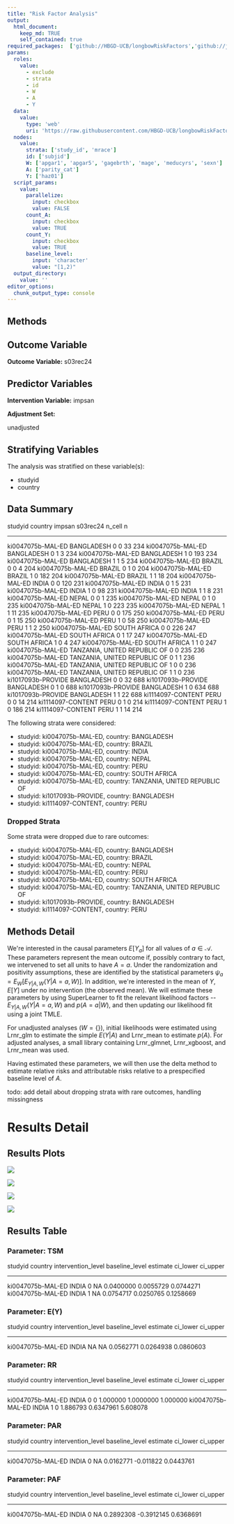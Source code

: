 ```yaml
---
title: "Risk Factor Analysis"
output: 
  html_document:
    keep_md: TRUE
    self_contained: true
required_packages:  ['github://HBGD-UCB/longbowRiskFactors','github://jeremyrcoyle/skimr@vector_types', 'github://tlverse/delayed']
params:
  roles:
    value:
      - exclude
      - strata
      - id
      - W
      - A
      - Y
  data: 
    value: 
      type: 'web'
      uri: 'https://raw.githubusercontent.com/HBGD-UCB/longbowRiskFactors/master/inst/sample_data/birthwt_data.rdata'
  nodes:
    value:
      strata: ['study_id', 'mrace']
      id: ['subjid']
      W: ['apgar1', 'apgar5', 'gagebrth', 'mage', 'meducyrs', 'sexn']
      A: ['parity_cat']
      Y: ['haz01']
  script_params:
    value:
      parallelize:
        input: checkbox
        value: FALSE
      count_A:
        input: checkbox
        value: TRUE
      count_Y:
        input: checkbox
        value: TRUE        
      baseline_level:
        input: 'character'
        value: "[1,2)"
  output_directory:
    value: ''
editor_options: 
  chunk_output_type: console
---
```








## Methods
## Outcome Variable

**Outcome Variable:** s03rec24

## Predictor Variables

**Intervention Variable:** impsan

**Adjustment Set:**

unadjusted

## Stratifying Variables

The analysis was stratified on these variable(s):

* studyid
* country

## Data Summary

studyid              country                        impsan    s03rec24   n_cell     n
-------------------  -----------------------------  -------  ---------  -------  ----
ki0047075b-MAL-ED    BANGLADESH                     0                0       33   234
ki0047075b-MAL-ED    BANGLADESH                     0                1        3   234
ki0047075b-MAL-ED    BANGLADESH                     1                0      193   234
ki0047075b-MAL-ED    BANGLADESH                     1                1        5   234
ki0047075b-MAL-ED    BRAZIL                         0                0        4   204
ki0047075b-MAL-ED    BRAZIL                         0                1        0   204
ki0047075b-MAL-ED    BRAZIL                         1                0      182   204
ki0047075b-MAL-ED    BRAZIL                         1                1       18   204
ki0047075b-MAL-ED    INDIA                          0                0      120   231
ki0047075b-MAL-ED    INDIA                          0                1        5   231
ki0047075b-MAL-ED    INDIA                          1                0       98   231
ki0047075b-MAL-ED    INDIA                          1                1        8   231
ki0047075b-MAL-ED    NEPAL                          0                0        1   235
ki0047075b-MAL-ED    NEPAL                          0                1        0   235
ki0047075b-MAL-ED    NEPAL                          1                0      223   235
ki0047075b-MAL-ED    NEPAL                          1                1       11   235
ki0047075b-MAL-ED    PERU                           0                0      175   250
ki0047075b-MAL-ED    PERU                           0                1       15   250
ki0047075b-MAL-ED    PERU                           1                0       58   250
ki0047075b-MAL-ED    PERU                           1                1        2   250
ki0047075b-MAL-ED    SOUTH AFRICA                   0                0      226   247
ki0047075b-MAL-ED    SOUTH AFRICA                   0                1       17   247
ki0047075b-MAL-ED    SOUTH AFRICA                   1                0        4   247
ki0047075b-MAL-ED    SOUTH AFRICA                   1                1        0   247
ki0047075b-MAL-ED    TANZANIA, UNITED REPUBLIC OF   0                0      235   236
ki0047075b-MAL-ED    TANZANIA, UNITED REPUBLIC OF   0                1        1   236
ki0047075b-MAL-ED    TANZANIA, UNITED REPUBLIC OF   1                0        0   236
ki0047075b-MAL-ED    TANZANIA, UNITED REPUBLIC OF   1                1        0   236
ki1017093b-PROVIDE   BANGLADESH                     0                0       32   688
ki1017093b-PROVIDE   BANGLADESH                     0                1        0   688
ki1017093b-PROVIDE   BANGLADESH                     1                0      634   688
ki1017093b-PROVIDE   BANGLADESH                     1                1       22   688
ki1114097-CONTENT    PERU                           0                0       14   214
ki1114097-CONTENT    PERU                           0                1        0   214
ki1114097-CONTENT    PERU                           1                0      186   214
ki1114097-CONTENT    PERU                           1                1       14   214


The following strata were considered:

* studyid: ki0047075b-MAL-ED, country: BANGLADESH
* studyid: ki0047075b-MAL-ED, country: BRAZIL
* studyid: ki0047075b-MAL-ED, country: INDIA
* studyid: ki0047075b-MAL-ED, country: NEPAL
* studyid: ki0047075b-MAL-ED, country: PERU
* studyid: ki0047075b-MAL-ED, country: SOUTH AFRICA
* studyid: ki0047075b-MAL-ED, country: TANZANIA, UNITED REPUBLIC OF
* studyid: ki1017093b-PROVIDE, country: BANGLADESH
* studyid: ki1114097-CONTENT, country: PERU

### Dropped Strata

Some strata were dropped due to rare outcomes:

* studyid: ki0047075b-MAL-ED, country: BANGLADESH
* studyid: ki0047075b-MAL-ED, country: BRAZIL
* studyid: ki0047075b-MAL-ED, country: NEPAL
* studyid: ki0047075b-MAL-ED, country: PERU
* studyid: ki0047075b-MAL-ED, country: SOUTH AFRICA
* studyid: ki0047075b-MAL-ED, country: TANZANIA, UNITED REPUBLIC OF
* studyid: ki1017093b-PROVIDE, country: BANGLADESH
* studyid: ki1114097-CONTENT, country: PERU

## Methods Detail

We're interested in the causal parameters $E[Y_a]$ for all values of $a \in \mathcal{A}$. These parameters represent the mean outcome if, possibly contrary to fact, we intervened to set all units to have $A=a$. Under the randomization and positivity assumptions, these are identified by the statistical parameters $\psi_a=E_W[E_{Y|A,W}(Y|A=a,W)]$.  In addition, we're interested in the mean of $Y$, $E[Y]$ under no intervention (the observed mean). We will estimate these parameters by using SuperLearner to fit the relevant likelihood factors -- $E_{Y|A,W}(Y|A=a,W)$ and $p(A=a|W)$, and then updating our likelihood fit using a joint TMLE.

For unadjusted analyses ($W=\{\}$), initial likelihoods were estimated using Lrnr_glm to estimate the simple $E(Y|A)$ and Lrnr_mean to estimate $p(A)$. For adjusted analyses, a small library containing Lrnr_glmnet, Lrnr_xgboost, and Lrnr_mean was used.

Having estimated these parameters, we will then use the delta method to estimate relative risks and attributable risks relative to a prespecified baseline level of $A$.

todo: add detail about dropping strata with rare outcomes, handling missingness







# Results Detail

## Results Plots
![](/tmp/84d1631e-70d4-40fd-b2ec-ac6ca7a69034/f4f2ee0e-600f-4f34-a3e6-2a84dc6b37d4/REPORT_files/figure-html/plot_tsm-1.png)<!-- -->

![](/tmp/84d1631e-70d4-40fd-b2ec-ac6ca7a69034/f4f2ee0e-600f-4f34-a3e6-2a84dc6b37d4/REPORT_files/figure-html/plot_rr-1.png)<!-- -->



![](/tmp/84d1631e-70d4-40fd-b2ec-ac6ca7a69034/f4f2ee0e-600f-4f34-a3e6-2a84dc6b37d4/REPORT_files/figure-html/plot_paf-1.png)<!-- -->

![](/tmp/84d1631e-70d4-40fd-b2ec-ac6ca7a69034/f4f2ee0e-600f-4f34-a3e6-2a84dc6b37d4/REPORT_files/figure-html/plot_par-1.png)<!-- -->

## Results Table

### Parameter: TSM


studyid             country   intervention_level   baseline_level     estimate    ci_lower    ci_upper
------------------  --------  -------------------  ---------------  ----------  ----------  ----------
ki0047075b-MAL-ED   INDIA     0                    NA                0.0400000   0.0055729   0.0744271
ki0047075b-MAL-ED   INDIA     1                    NA                0.0754717   0.0250765   0.1258669


### Parameter: E(Y)


studyid             country   intervention_level   baseline_level     estimate    ci_lower    ci_upper
------------------  --------  -------------------  ---------------  ----------  ----------  ----------
ki0047075b-MAL-ED   INDIA     NA                   NA                0.0562771   0.0264938   0.0860603


### Parameter: RR


studyid             country   intervention_level   baseline_level    estimate    ci_lower   ci_upper
------------------  --------  -------------------  ---------------  ---------  ----------  ---------
ki0047075b-MAL-ED   INDIA     0                    0                 1.000000   1.0000000   1.000000
ki0047075b-MAL-ED   INDIA     1                    0                 1.886793   0.6347961   5.608078


### Parameter: PAR


studyid             country   intervention_level   baseline_level     estimate    ci_lower    ci_upper
------------------  --------  -------------------  ---------------  ----------  ----------  ----------
ki0047075b-MAL-ED   INDIA     0                    NA                0.0162771   -0.011822   0.0443761


### Parameter: PAF


studyid             country   intervention_level   baseline_level     estimate     ci_lower    ci_upper
------------------  --------  -------------------  ---------------  ----------  -----------  ----------
ki0047075b-MAL-ED   INDIA     0                    NA                0.2892308   -0.3912145   0.6368691
